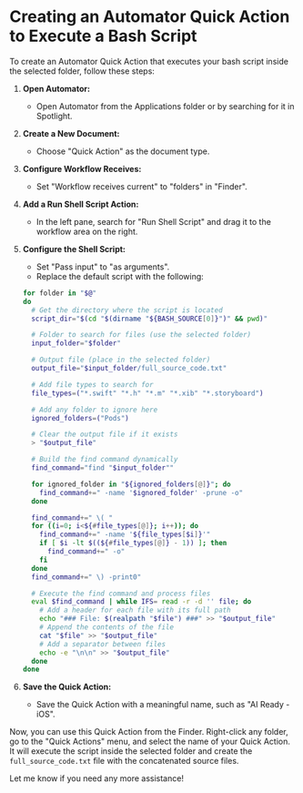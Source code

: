 
# Creating an Automator Quick Action to Execute a Bash Script

To create an Automator Quick Action that executes your bash script inside the selected folder, follow these steps:

1. **Open Automator:**
   - Open Automator from the Applications folder or by searching for it in Spotlight.

2. **Create a New Document:**
   - Choose "Quick Action" as the document type.

3. **Configure Workflow Receives:**
   - Set "Workflow receives current" to "folders" in "Finder".

4. **Add a Run Shell Script Action:**
   - In the left pane, search for "Run Shell Script" and drag it to the workflow area on the right.

5. **Configure the Shell Script:**
   - Set "Pass input" to "as arguments".
   - Replace the default script with the following:

    ```bash
    for folder in "$@"
    do
      # Get the directory where the script is located
      script_dir="$(cd "$(dirname "${BASH_SOURCE[0]}")" && pwd)"

      # Folder to search for files (use the selected folder)
      input_folder="$folder"

      # Output file (place in the selected folder)
      output_file="$input_folder/full_source_code.txt"

      # Add file types to search for
      file_types=("*.swift" "*.h" "*.m" "*.xib" "*.storyboard")

      # Add any folder to ignore here
      ignored_folders=("Pods")

      # Clear the output file if it exists
      > "$output_file"

      # Build the find command dynamically
      find_command="find "$input_folder""

      for ignored_folder in "${ignored_folders[@]}"; do
        find_command+=" -name '$ignored_folder' -prune -o"
      done

      find_command+=" \( "
      for ((i=0; i<${#file_types[@]}; i++)); do
        find_command+=" -name '${file_types[$i]}'"
        if [ $i -lt $((${#file_types[@]} - 1)) ]; then
          find_command+=" -o"
        fi
      done
      find_command+=" \) -print0"

      # Execute the find command and process files
      eval $find_command | while IFS= read -r -d '' file; do
        # Add a header for each file with its full path
        echo "### File: $(realpath "$file") ###" >> "$output_file"
        # Append the contents of the file
        cat "$file" >> "$output_file"
        # Add a separator between files
        echo -e "\n\n" >> "$output_file"
      done
    done
    ```

6. **Save the Quick Action:**
   - Save the Quick Action with a meaningful name, such as "AI Ready - iOS".

Now, you can use this Quick Action from the Finder. Right-click any folder, go to the "Quick Actions" menu, and select the name of your Quick Action. It will execute the script inside the selected folder and create the `full_source_code.txt` file with the concatenated source files.

Let me know if you need any more assistance!
